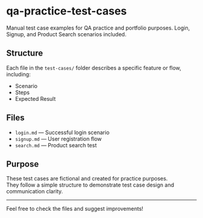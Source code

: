# qa-practice-test-cases
Manual test case examples for QA practice and portfolio purposes. Login, Signup, and Product Search scenarios included.

##  Structure

Each file in the `test-cases/` folder describes a specific feature or flow, including:

- Scenario
- Steps
- Expected Result

## Files

- `login.md` — Successful login scenario  
- `signup.md` — User registration flow  
- `search.md` — Product search test

## Purpose

These test cases are fictional and created for practice purposes.  
They follow a simple structure to demonstrate test case design and communication clarity.

---

Feel free to check the files and suggest improvements!
